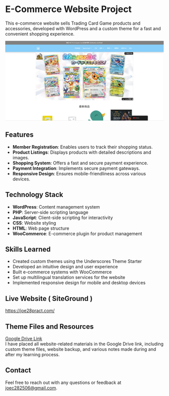 # E-Commerce Website Project

This e-commerce website sells Trading Card Game products and accessories, developed with WordPress and a custom theme for a fast and convenient shopping experience.

![圖片](https://github.com/JoeC282506/Card-Shop-E-commerce-Demo/blob/main/Cimg.png)

## Features
- **Member Registration**: Enables users to track their shopping status.
- **Product Listings**: Displays products with detailed descriptions and images.
- **Shopping System**: Offers a fast and secure payment experience.
- **Payment Integration**: Implements secure payment gateways.
- **Responsive Design**: Ensures mobile-friendliness across various devices.

## Technology Stack
- **WordPress**: Content management system
- **PHP**: Server-side scripting language
- **JavaScript**: Client-side scripting for interactivity
- **CSS**: Website styling
- **HTML**: Web page structure
- **WooCommerce**: E-commerce plugin for product management

## Skills Learned
- Created custom themes using the Underscores Theme Starter
- Developed an intuitive design and user experience
- Built e-commerce systems with WooCommerce
- Set up multilingual translation services for the website
- Implemented responsive design for mobile and desktop devices

## Live Website ( SiteGround )
https://joe28pract.com/

## Theme Files and Resources
[Google Drive Link](https://drive.google.com/drive/folders/1x2F6UAF4SGlBpJXyxmpz45k74Xs-yVte?usp=sharing)    
I have placed all website-related materials in the Google Drive link, including custom theme files, website backup, and various notes made during and after my learning process.

## Contact
Feel free to reach out with any questions or feedback at [joec282506@gmail.com](mailto:joec282506@gmail.com).
